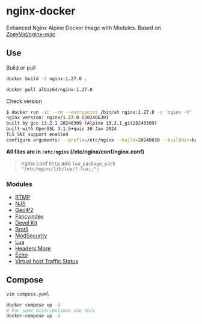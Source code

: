 # nginx-docker

 Enhanced Nginx Alpine Docker Image with Modules.
 Based on [ZoeyVid/nginx-quic](https://github.com/ZoeyVid/nginx-quic)

## Use

Build or pull

```bash
docker build -t nginx:1.27.0 .

docker pull albaz64/nginx:1.27.0
```

Check version

```bash
$ docker run -it --rm --entrypoint /bin/sh nginx:1.27.0 -c 'nginx -V'
nginx version: nginx/1.27.0 (20240630)
built by gcc 13.2.1 20240309 (Alpine 13.2.1_git20240309) 
built with OpenSSL 3.1.5+quic 30 Jan 2024
TLS SNI support enabled
configure arguments: --prefix=/etc/nginx --build=20240630 --builddir=build --with-threads --with-file-aio --with-http_ssl_module --with-http_v2_module --with-http_v3_module --with-http_realip_module --with-http_addition_module --with-http_xslt_module --with-http_image_filter_module --with-http_geoip_module --with-http_sub_module --with-http_dav_module --with-http_mp4_module --with-http_gunzip_module --with-http_gzip_static_module --with-http_auth_request_module --with-http_secure_link_module --with-http_degradation_module --with-http_slice_module --with-http_stub_status_module --with-http_perl_module --with-mail --with-mail_ssl_module --with-stream --with-stream_ssl_module --with-stream_realip_module --with-stream_geoip_module --with-stream_ssl_preread_module --add-module=src/module/nginx-rtmp-module --add-module=src/module/njs/nginx --add-module=src/module/ngx_http_geoip2_module --add-module=src/module/ngx-fancyindex --add-module=src/module/ngx_devel_kit --add-module=src/module/ngx_brotli --add-module=src/module/ModSecurity-nginx --add-module=src/module/lua-nginx-module --add-module=src/module/headers-more-nginx-module --add-module=src/module/echo-nginx-module --add-module=src/module/nginx-module-vts --with-cc-opt='-march=x86-64 -O2 -pipe -fomit-frame-pointer -fno-plt -fexceptions -D_FORTIFY_src=2 -fstack-clash-protection -fcf-protection -Wformat -Werror=format-security -DNGX_QUIC_DEBUG_PACKETS -DNGX_QUIC_DEBUG_CRYPTO' --with-ld-opt='-Wl,--as-needed,-z,relro,-z,now -flto=auto' --with-pcre --with-pcre-jit --with-libatomic --with-openssl=../openssl --with-debug
```

**All files are in `/etc/nginx` (/etc/nginx/conf/nginx.conf)**

> nginx.conf `http` add
`lua_package_path "/etc/nginx/lib/lua/?.lua;;";`

### Modules

- [RTMP](https://github.com/arut/nginx-rtmp-module)
- [NJS](https://github.com/nginx/njs)
- [GeoIP2](https://github.com/leev/ngx_http_geoip2_module)
- [Fancyindex](https://github.com/aperezdc/ngx-fancyindex)
- [Devel Kit](https://github.com/vision5/ngx_devel_kit)
- [Brotli](https://github.com/google/ngx_brotli)
- [ModSecurity](https://github.com/SpiderLabs/ModSecurity-nginx)
- [Lua](https://github.com/openresty/lua-nginx-module)
- [Headers More](https://github.com/openresty/headers-more-nginx-module)
- [Echo](https://github.com/openresty/echo-nginx-module)
- [Virtual host Traffic Status](https://github.com/vozlt/nginx-module-vts)

## Compose

```bash
vim compose.yaml

docker compose up -d
# For some distributions use this
docker-compose up -d
```
